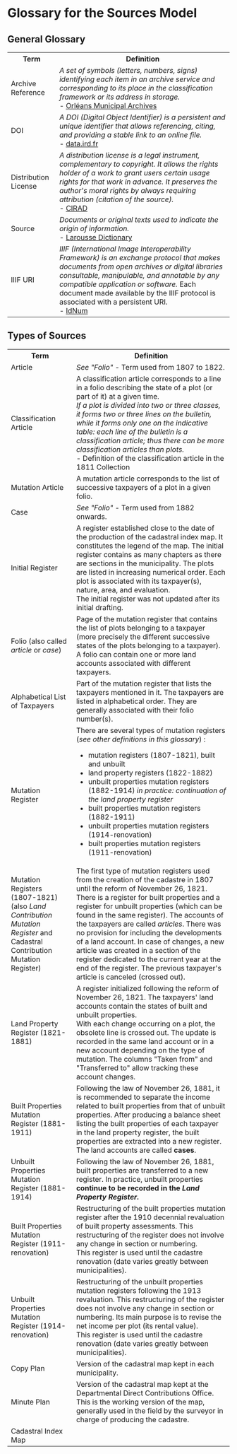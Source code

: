 # Glossary for the Sources Model

## General Glossary

<table>
  <tr>
    <th>Term</th>
    <th>Definition</th>
  </tr>
  <tr>
    <td>Archive Reference</td>
    <td><i>A set of symbols (letters, numbers, signs) identifying each item in an archive service and corresponding to its place in the classification framework or its address in storage.</i></br> - <a href="https://archives.orleans-metropole.fr/boite-a-outils/vocabulaire-darchiviste#:~:text=Cote%20%3A%20Ensemble%20de%20symboles%20(lettres,son%20adresse%20dans%20les%20magasins.">Orléans Municipal Archives</a></td>
  </tr>
  <tr>
    <td>DOI</td>
    <td><i>A DOI (Digital Object Identifier) is a persistent and unique identifier that allows referencing, citing, and providing a stable link to an online file.</i></br> - <a href="https://data.ird.fr/obtenir-un-doi/">data.ird.fr</a></td>
  </tr>
  <tr>
    <td>Distribution License</td>
    <td><i>A distribution license is a legal instrument, complementary to copyright. It allows the rights holder of a work to grant users certain usage rights for that work in advance. It preserves the author's moral rights by always requiring attribution (citation of the source).</i></br> - <a href="https://coop-ist.cirad.fr/etre-auteur/utiliser-les-licences-creative-commons/2-qu-est-ce-qu-une-licence-de-diffusion">CIRAD</a></td>
  </tr>
  <tr>
    <td>Source</td>
    <td><i>Documents or original texts used to indicate the origin of information.</i></br>- <a href="https://www.larousse.fr/dictionnaires/francais/source/73725">Larousse Dictionary</a></td>
  </tr>
  <tr>
    <td>IIIF URI</td>
    <td><i>IIIF (International Image Interoperability Framework) is an exchange protocol that makes documents from open archives or digital libraries consultable, manipulable, and annotable by any compatible application or software.</i> Each document made available by the IIIF protocol is associated with a persistent URI.</br> - <a href="https://www.idnum.fr/memodoc/iiif-pour-les-bibliotheques-numeriques/">IdNum</a></td>
  </tr>
</table>

## Types of Sources

<table>
  <tr>
    <th>Term</th>
    <th>Definition</th>
  </tr>
  <tr>
    <td>Article</td>
    <td><i>See "Folio"</i> - Term used from 1807 to 1822.</td>
  </tr>
  <tr>
  </tr>
    <td>Classification Article</td>
    <td>
    A classification article corresponds to a line in a folio describing the state of a plot (or part of it) at a given time.<br>
    <i>If a plot is divided into two or three classes, it forms two or three lines on the bulletin, while it forms only one on the indicative table: each line of the bulletin is a classification article; thus there can be more classification articles than plots.</i><br>
    - Definition of the classification article in the 1811 Collection</td>
  </tr>
  <tr>
  <td>Mutation Article</td>
    <td>A mutation article corresponds to the list of successive taxpayers of a plot in a given folio.</td>
  </tr>
  <tr>
    <td>Case</td>
    <td><i>See "Folio"</i> - Term used from 1882 onwards.</td>
  </tr>
  <tr>
    <td>Initial Register</td>
    <td>A register established close to the date of the production of the cadastral index map. It constitutes the legend of the map. The initial register contains as many chapters as there are sections in the municipality. The plots are listed in increasing numerical order. Each plot is associated with its taxpayer(s), nature, area, and evaluation.<br>The initial register was not updated after its initial drafting.</td>
  </tr>
  <tr>
    <td>Folio (also called <i>article</i> or <i>case</i>)</td>
    <td>Page of the mutation register that contains the list of plots belonging to a taxpayer (more precisely the different successive states of the plots belonging to a taxpayer). A folio can contain one or more land accounts associated with different taxpayers.</td>
  </tr>
  <tr>
    <td>Alphabetical List of Taxpayers</td>
    <td>Part of the mutation register that lists the taxpayers mentioned in it. The taxpayers are listed in alphabetical order. They are generally associated with their folio number(s).</td>
  </tr>
  <tr>
    <td>Mutation Register</td>
    <td>There are several types of mutation registers (<i>see other definitions in this glossary</i>) : 
    <ul>
      <li>mutation registers (1807-1821), built and unbuilt</li>
      <li>land property registers (1822-1882)</li>
      <li>unbuilt properties mutation registers (1882-1914) <i>in practice: continuation of the land property register</i></li>
      <li>built properties mutation registers (1882-1911)</li>
      <li>unbuilt properties mutation registers (1914-renovation)</li>
      <li>built properties mutation registers (1911-renovation)</li>
    </ul></td>
  </tr>
  <tr>
    <td>Mutation Registers (1807-1821)<br>(also <i>Land Contribution Mutation Register</i> and </i>Cadastral Contribution Mutation Register</i>)</td>
    <td>The first type of mutation registers used from the creation of the cadastre in 1807 until the reform of November 26, 1821.
    There is a register for built properties and a register for unbuilt properties (which can be found in the same register). The accounts of the taxpayers are called <i>articles</i>. There was no provision for including the developments of a land account. In case of changes, a new article was created in a section of the register dedicated to the current year at the end of the register. The previous taxpayer's article is canceled (crossed out).</td>
  </tr>
  <tr>
    <td>Land Property Register (1821-1881)</td>
    <td>A register initialized following the reform of November 26, 1821. The taxpayers' land accounts contain the states of built and unbuilt properties.<br>
    With each change occurring on a plot, the obsolete line is crossed out. The update is recorded in the same land account or in a new account depending on the type of mutation. The columns "Taken from" and "Transferred to" allow tracking these account changes.</td>
  </tr>
  <tr>
    <td>Built Properties Mutation Register (1881-1911)</td>
    <td>Following the law of November 26, 1881, it is recommended to separate the income related to built properties from that of unbuilt properties. After producing a balance sheet listing the built properties of each taxpayer in the land property register, the built properties are extracted into a new register. The land accounts are called <b>cases</b>.</td>
  </tr>
  <tr>
    <td>Unbuilt Properties Mutation Register (1881-1914)</td>
    <td>Following the law of November 26, 1881, built properties are transferred to a new register. In practice, unbuilt properties <b>continue to be recorded in the <i>Land Property Register</i>.</td>
  </tr>
  <tr>
    <td>Built Properties Mutation Register (1911-renovation)</td>
    <td>Restructuring of the built properties mutation register after the 1910 decennial revaluation of built property assessments. This restructuring of the register does not involve any change in section or numbering.</br>This register is used until the cadastre renovation (date varies greatly between municipalities).</td>
  </tr>
  <tr>
    <td>Unbuilt Properties Mutation Register (1914-renovation)</td>
    <td>Restructuring of the unbuilt properties mutation registers following the 1913 revaluation. This restructuring of the register does not involve any change in section or numbering. Its main purpose is to revise the net income per plot (its rental value).</br>This register is used until the cadastre renovation (date varies greatly between municipalities).</td>
  </tr>
  <tr>
    <td>Copy Plan</td>
    <td>Version of the cadastral map kept in each municipality.</td>
  </tr>
  <tr>
    <td>Minute Plan</td>
    <td>Version of the cadastral map kept at the Departmental Direct Contributions Office. This is the working version of the map, generally used in the field by the surveyor in charge of producing the cadastre.
    </td>
  </tr>
  <tr>
    <td>Cadastral Index Map</td>
